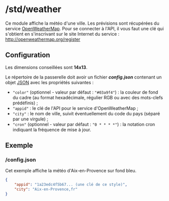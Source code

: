 # /std/weather
Ce module affiche la météo d'une ville. Les prévisions sont récupérées du
service [OpenWeatherMap](http://openweathermap.org/). Pour se connecter à
l'API, il vous faut une clé qui s'obtient en s'inscrivant sur le site
Internet du service : http://openweathermap.org/register

## Configuration
Les dimensions conseillées sont **14x13**.

Le répertoire de la passerelle doit avoir un fichier ***config.json***
contenant un objet [JSON](http://www.json.org "JavaScript Object Notation")
avec les propriétés suivantes :
- `"color"` (optionnel - valeur par défaut : `"#03a9f4"`) : la couleur de fond
  du cadre (au format hexadécimale, régulier RGB ou avec des mots-clefs
  prédéfinis) ;
- `"appid"` : le clé de l'API pour le service d'OpenWeatherMap ;
- `"city"` : le nom de ville, suivit éventuellement du code du pays (séparé par
  une virgule) ;
- `"cron"` (optionnel - valeur par défaut : `"0 * * * *"`) : la notation cron
  indiquant la fréquence de mise à jour.

## Exemple
### /config.json
Cet exemple affiche la météo d'Aix-en-Provence sur fond bleu.
```JSON
{
    "appid": "1a23edc4f5b67... (une clé de ce style)",
    "city": "Aix-en-Provence,fr"
}
```
